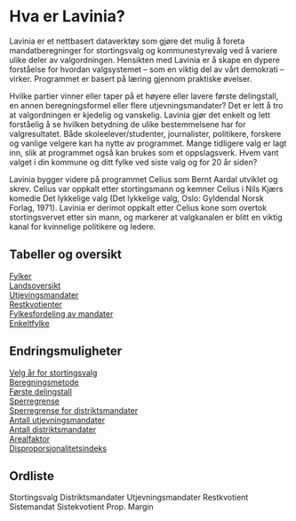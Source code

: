 # Hva er Lavinia?

Lavinia er et nettbasert dataverktøy som gjøre det mulig å foreta mandatberegninger for stortingsvalg
og kommunestyrevalg ved å variere ulike deler av valgordningen. Hensikten med Lavinia er å skape
en dypere forståelse for hvordan valgsystemet – som en viktig del av vårt demokrati – virker.
Programmet er basert på læring gjennom praktiske øvelser.

Hvilke partier vinner eller taper på et høyere eller lavere første delingstall, en annen beregningsformel
eller flere utjevningsmandater? Det er lett å tro at valgordningen er kjedelig og vanskelig. Lavinia gjør
det enkelt og lett forståelig å se hvilken betydning de ulike bestemmelsene har for valgresultatet. Både
skoleelever/studenter, journalister, politikere, forskere og vanlige velgere kan ha nytte av programmet.
Mange tidligere valg er lagt inn, slik at programmet også kan brukes som et oppslagsverk. Hvem vant
valget i din kommune og ditt fylke ved siste valg og for 20 år siden?

Lavinia bygger videre på programmet Celius som Bernt Aardal utviklet og skrev. Celius var oppkalt
etter stortingsmann og kemner Celius i Nils Kjærs komedie Det lykkelige valg (Det lykkelige valg, Oslo:
Gyldendal Norsk Forlag, 1971). Lavinia er derimot oppkalt etter Celius kone som overtok
stortingsvervet etter sin mann, og markerer at valgkanalen er blitt en viktig kanal for kvinnelige
politikere og ledere.

## Tabeller og oversikt

   [Fylker](./menu.md###Fylker)  
   [Landsoversikt](./menu.md###landsoversikt)  
   [Utjevingsmandater](./menu.md###Utjevingsmandater)  
   [Restkvotienter](./menu.md###Restkvotienter)  
   [Fylkesfordeling av mandater](./menu.md###Fylkesfordeling-av-mandater)  
   [Enkeltfylke](./menu.md###Enkeltfylke)  

## Endringsmuligheter

   [Velg år for stortingsvalg](./menu.md##Menyer)  
   [Beregningsmetode](./menu.md###Valgt-metode)  
   [Første delingstall](./menu.md###Første-delingstall)  
   [Sperregrense](./menu.md###Sperregrense)  
   [Sperregrense for distriktsmandater](./menu.md###Sperregrense-for-distriktsmandat)  
   [Antall utjevningsmandater](./menu.md###Utjevningsmandater)  
   [Antall distriktsmandater](./menu.md###Distriktsmandater)  
   [Arealfaktor](./menu.md###Arealfaktor)  
   [Disproporsjonalitetsindeks](./menu.md###Disproporsjonalitetsindeks)  

## Ordliste

Stortingsvalg
Distriktsmandater
Utjevningsmandater
Restkvotient
Sistemandat
Sistekvotient
Prop.
Margin
